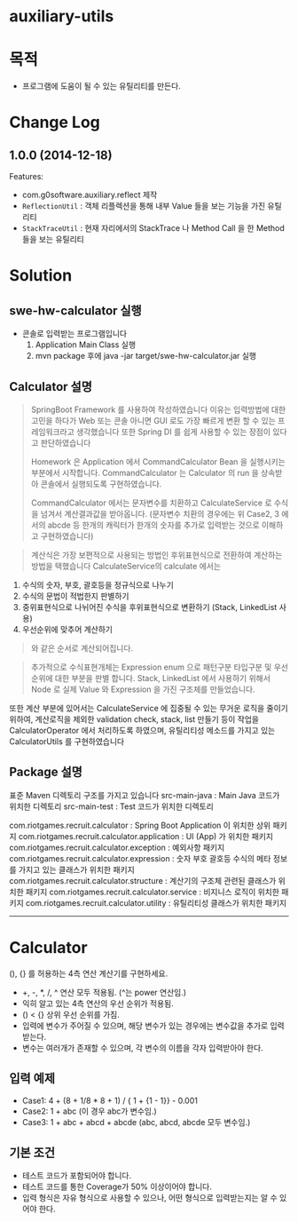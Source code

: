 auxiliary-utils
===============

# 목적
- 프로그램에 도움이 될 수 있는 유틸리티를 만든다.

Change Log
==========

## 1.0.0 (2014-12-18)

Features:
  - com.g0software.auxiliary.reflect 제작
  - `ReflectionUtil` : 객체 리플렉션을 통해 내부 Value 들을 보는 기능을 가진 유틸리티
  - `StackTraceUtil` : 현재 자리에서의 StackTrace 나 Method Call 을 한 Method 들을 보는 유틸리티


# Solution

## swe-hw-calculator 실행
* 콘솔로 입력받는 프로그램입니다
  1. Application Main Class 실행
  2. mvn package 후에 java -jar target/swe-hw-calculator.jar 실행

## Calculator 설명
> SpringBoot Framework 를 사용하여 작성하였습니다
> 이유는 입력방법에 대한 고민을 하다가 Web 또는 콘솔 아니면 GUI 로도 가장 빠르게 변환 할 수 있는 프레임워크라고 생각했습니다
> 또한 Spring DI 를 쉽게 사용할 수 있는 장점이 있다고 판단하였습니다 
> 
> Homework 은 Application 에서 CommandCalculator Bean 을 실행시키는 부분에서 시작합니다.
> CommandCalculator 는 Calculator 의 run 을 상속받아 콘솔에서 실행되도록 구현하였습니다.
> 
> CommandCalculator 에서는 문자변수를 치환하고 CalculateService 로 수식을 넘겨서 계산결과값을 받아옵니다.
> (문자변수 치환의 경우에는 위 Case2, 3 에서의 abcde 등 한개의 캐릭터가 한개의 숫자를 추가로 입력받는 것으로 이해하고 구현하였습니다)
 
> 계산식은 가장 보편적으로 사용되는 방법인 후위표현식으로 전환하여 계산하는 방법을 택했습니다
> CalculateService의 calculate 에서는 
1. 수식의 숫자, 부호, 괄호등을 정규식으로 나누기
2. 수식의 문법이 적법한지 판별하기
3. 중위표현식으로 나뉘어진 수식을 후위표현식으로 변환하기 (Stack, LinkedList 사용)
4. 우선순위에 맞추어 계산하기
> 와 같은 순서로 계산되어집니다.

> 추가적으로 수식표현개체는 Expression enum 으로 패턴구분 타입구분 및 우선순위에 대한 부분을 판별 합니다.
> Stack, LinkedList 에서 사용하기 위해서 Node 로 실제 Value 와 Expression 을 가진 구조체를 만들었습니다.

또한 계산 부분에 있어서는 CalculateService 에 집중될 수 있는 무거운 로직을 줄이기 위하여,
계산로직을 제외한 validation check, stack, list 만들기 등이 작업을 CalculatorOperator 에서 처리하도록 하였으며,
유틸리티성 메소드를 가지고 있는 CalculatorUtils 를 구현하였습니다

## Package 설명 
표준 Maven 디렉토리 구조를 가지고 있습니다
src-main-java : Main Java 코드가 위치한 디렉토리
src-main-test : Test 코드가 위치한 디렉토리 

com.riotgames.recruit.calculator : Spring Boot Application 이 위치한 상위 패키지
com.riotgames.recruit.calculator.application : UI (App) 가 위치한 패키지
com.riotgames.recruit.calculator.exception : 예외사항 패키지
com.riotgames.recruit.calculator.expression : 숫자 부호 괄호등 수식의 메타 정보를 가지고 있는 클래스가 위치한 패키지
com.riotgames.recruit.calculator.structure : 계산기의 구조체 관련된 클래스가 위치한 패키지 
com.riotgames.recruit.calculator.service : 비지니스 로직이 위치한 패키지
com.riotgames.recruit.calculator.utility : 유틸리티성 클래스가 위치한 패키지 


---

# Calculator
(), {} 를 허용하는 4측 연산 계산기를 구현하세요.

* +, -, *, /, ^ 연산 모두 적용됨. (^는 power 연산임.)
* 익히 알고 있는 4측 연산의 우선 순위가 적용됨.
* () < {} 상위 우선 순위를 가짐.
* 입력에 변수가 주어질 수 있으며, 해당 변수가 있는 경우에는 변수값을 추가로 입력받는다.
* 변수는 여러개가 존재할 수 있으며, 각 변수의 이름을 각자 입력받아야 한다.


## 입력 예제
* Case1: 4 + (8 + 1/8 * 8 + 1) / { 1 + {1 - 1}} - 0.001
* Case2: 1 + abc (이 경우 abc가 변수임.)
* Case3: 1 + abc + abcd + abcde (abc, abcd, abcde 모두 변수임.)

## 기본 조건
* 테스트 코드가 포함되어야 합니다.
* 테스트 코드를 통한 Coverage가 50% 이상이어야 합니다.
* 입력 형식은 자유 형식으로 사용할 수 있으나, 어떤 형식으로 입력받는지는 알 수 있어야 한다.





